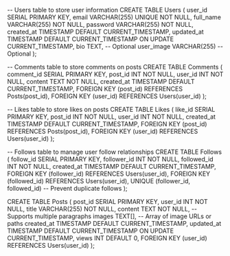 -- Users table to store user information
CREATE TABLE Users (
user_id SERIAL PRIMARY KEY,
email VARCHAR(255) UNIQUE NOT NULL,
full_name VARCHAR(255) NOT NULL,
password VARCHAR(255) NOT NULL,
created_at TIMESTAMP DEFAULT CURRENT_TIMESTAMP,
updated_at TIMESTAMP DEFAULT CURRENT_TIMESTAMP ON UPDATE CURRENT_TIMESTAMP,
bio TEXT, -- Optional
user_image VARCHAR(255) -- Optional
);

-- Comments table to store comments on posts
CREATE TABLE Comments (
comment_id SERIAL PRIMARY KEY,
post_id INT NOT NULL,
user_id INT NOT NULL,
content TEXT NOT NULL,
created_at TIMESTAMP DEFAULT CURRENT_TIMESTAMP,
FOREIGN KEY (post_id) REFERENCES Posts(post_id),
FOREIGN KEY (user_id) REFERENCES Users(user_id)
);

-- Likes table to store likes on posts
CREATE TABLE Likes (
like_id SERIAL PRIMARY KEY,
post_id INT NOT NULL,
user_id INT NOT NULL,
created_at TIMESTAMP DEFAULT CURRENT_TIMESTAMP,
FOREIGN KEY (post_id) REFERENCES Posts(post_id),
FOREIGN KEY (user_id) REFERENCES Users(user_id)
);

-- Follows table to manage user follow relationships
CREATE TABLE Follows (
follow_id SERIAL PRIMARY KEY,
follower_id INT NOT NULL,
followed_id INT NOT NULL,
created_at TIMESTAMP DEFAULT CURRENT_TIMESTAMP,
FOREIGN KEY (follower_id) REFERENCES Users(user_id),
FOREIGN KEY (followed_id) REFERENCES Users(user_id),
UNIQUE (follower_id, followed_id) -- Prevent duplicate follows
);

CREATE TABLE Posts (
post_id SERIAL PRIMARY KEY,
user_id INT NOT NULL,
title VARCHAR(255) NOT NULL,
content TEXT NOT NULL, -- Supports multiple paragraphs
images TEXT[], -- Array of image URLs or paths
created_at TIMESTAMP DEFAULT CURRENT_TIMESTAMP,
updated_at TIMESTAMP DEFAULT CURRENT_TIMESTAMP ON UPDATE CURRENT_TIMESTAMP,
views INT DEFAULT 0,
FOREIGN KEY (user_id) REFERENCES Users(user_id)
);
